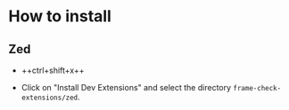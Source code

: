 # How to install

## Zed
 - ++ctrl+shift+x++

 - Click on "Install Dev Extensions" and select the directory `frame-check-extensions/zed`.
